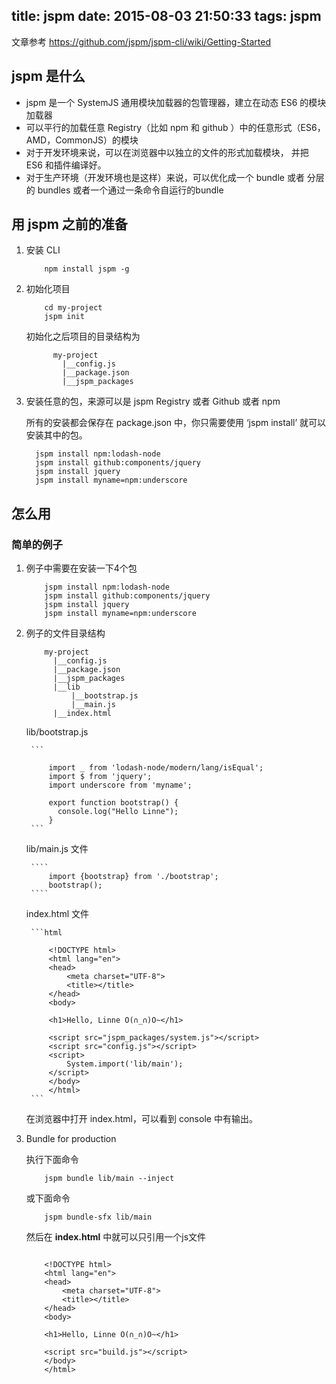 title: jspm
date: 2015-08-03 21:50:33
tags: jspm
---

文章参考 https://github.com/jspm/jspm-cli/wiki/Getting-Started

## jspm 是什么

- jspm 是一个 SystemJS 通用模块加载器的包管理器，建立在动态 ES6 的模块加载器
- 可以平行的加载任意 Registry（比如 npm 和 github ）中的任意形式（ES6，AMD，CommonJS）的模块
- 对于开发环境来说，可以在浏览器中以独立的文件的形式加载模块， 并把 ES6 和插件编译好。
- 对于生产环境（开发环境也是这样）来说，可以优化成一个 bundle 或者 分层的 bundles 或者一个通过一条命令自运行的bundle
 
## 用 jspm 之前的准备 

1. 安装 CLI

    ```
        npm install jspm -g
    ```

2. 初始化项目

    ````
        cd my-project
        jspm init
    ````
    初始化之后项目的目录结构为

    ```
          my-project
            |__config.js
            |__package.json
            |__jspm_packages
    ```

3. 安装任意的包，来源可以是 jspm Registry 或者 Github 或者 npm

    所有的安装都会保存在 package.json 中，你只需要使用 ‘jspm install’ 就可以安装其中的包。
    ````
      jspm install npm:lodash-node
      jspm install github:components/jquery
      jspm install jquery
      jspm install myname=npm:underscore
    ````

## 怎么用

### 简单的例子

1. 例子中需要在安装一下4个包
    ```
        jspm install npm:lodash-node
        jspm install github:components/jquery
        jspm install jquery
        jspm install myname=npm:underscore
    ```

2. 例子的文件目录结构

    ````
        my-project
          |__config.js
          |__package.json
          |__jspm_packages
          |__lib
              |__bootstrap.js
              |__main.js
          |__index.html
    ````
    
    lib/bootstrap.js
    
        ```
            
            import _ from 'lodash-node/modern/lang/isEqual';
            import $ from 'jquery';
            import underscore from 'myname';
            
            export function bootstrap() {
              console.log("Hello Linne");
            }
        ```
    
    lib/main.js 文件
        
        ````
            import {bootstrap} from './bootstrap';
            bootstrap();
        ````
    
    index.html 文件
    
        ```html
           
            <!DOCTYPE html>
            <html lang="en">
            <head>
                <meta charset="UTF-8">
                <title></title>
            </head>
            <body>
            
            <h1>Hello, Linne O(∩_∩)O~</h1>
            
            <script src="jspm_packages/system.js"></script>
            <script src="config.js"></script>
            <script>
                System.import('lib/main');
            </script>
            </body>
            </html>
        ```
    
    在浏览器中打开 index.html，可以看到 console 中有输出。

3. Bundle for production

    执行下面命令
    ````
        jspm bundle lib/main --inject
    ````
    或下面命令
    ```
        jspm bundle-sfx lib/main
    ```
    然后在 **index.html** 中就可以只引用一个js文件
    
    
    ````
        
        <!DOCTYPE html>
        <html lang="en">
        <head>
            <meta charset="UTF-8">
            <title></title>
        </head>
        <body>
        
        <h1>Hello, Linne O(∩_∩)O~</h1>
        
        <script src="build.js"></script>
        </body>
        </html>
    ````